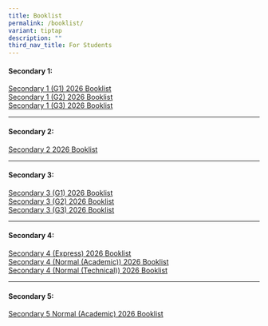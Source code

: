 ```yaml
---
title: Booklist
permalink: /booklist/
variant: tiptap
description: ""
third_nav_title: For Students
---
```

<h4>Secondary 1:</h4>
<p><a href="/files/2025/Booklist 2026/CCSS_Sec_1_G1_v1.pdf" rel="noopener nofollow" target="_blank">Secondary 1 (G1) 2026 Booklist</a>
<br><a href="/files/2025/Booklist 2026/CCSS_Sec_1_G2_v1.pdf" rel="noopener nofollow" target="_blank">Secondary 1 (G2) 2026 Booklist</a>
<br><a href="/files/2025/Booklist 2026/CCSS_Sec_1_G3_v1.pdf" rel="noopener nofollow" target="_blank">Secondary 1 (G3) 2026 Booklist</a>
</p>
<hr>
<h4>Secondary 2:</h4>
<p><a href="/files/2025/Booklist 2026/CCSS_Sec_2_v1.pdf" rel="noopener nofollow" target="_blank">Secondary 2 2026 Booklist</a>
</p>
<hr>
<h4>Secondary 3:</h4>
<p><a href="/files/2025/Booklist 2026/CCSS_Sec_3_G1_v1.pdf" rel="noopener nofollow" target="_blank">Secondary 3 (G1) 2026 Booklist</a>
<br><a href="/files/2025/Booklist 2026/CCSS_Sec_3_G2_v1.pdf" rel="noopener nofollow" target="_blank">Secondary 3 (G2) 2026 Booklist</a>
<br><a href="/files/2025/Booklist 2026/CCSS_Sec_3_G3_v1.pdf" rel="noopener nofollow" target="_blank">Secondary 3 (G3) 2026 Booklist</a>
</p>
<hr>
<h4>Secondary 4:</h4>
<p><a href="/files/2025/Booklist 2026/CCSS_Sec_4E_v1.pdf" rel="noopener nofollow" target="_blank">Secondary 4 (Express) 2026 </a>
<a href="/files/2025/Booklist 2026/CCSS_Sec_5_v1.pdf" rel="noopener nofollow" target="_blank">Booklist</a>
<br><a href="/files/2025/Booklist 2026/CCSS_Sec_4NA_v1.pdf" rel="noopener nofollow" target="_blank">Secondary 4 (Normal (Academic)) 2026 Booklist</a>
<br><a href="/files/2025/Booklist 2026/CCSS_Sec_4NT_v1.pdf" rel="noopener nofollow" target="_blank">Secondary 4 (Normal (Technical)) 2026 Booklist</a>
</p>
<hr>
<h4>Secondary 5:</h4>
<p><a href="/files/2025/Booklist 2026/CCSS_Sec_5_v1.pdf" rel="noopener nofollow" target="_blank">Secondary 5 Normal (Academic) 2026 Booklist</a>
<br>
</p>